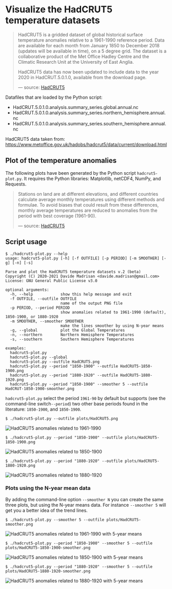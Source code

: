 # Visualize the HadCRUT5 temperature datasets

> HadCRUT5 is a gridded dataset of global historical surface temperature anomalies relative to a 1961-1990 reference period.
> Data are available for each month from January 1850 to December 2018 (updates will be available in time), on a 5 degree grid.
> The dataset is a collaborative product of the Met Office Hadley Centre and the Climatic Research Unit at the University of East Anglia.
>
> HadCRUT5 data has now been updated to include data to the year 2020 in HadCRUT.5.0.1.0, available from the download page.
>
> &mdash; source: [HadCRUT5](https://www.metoffice.gov.uk/hadobs/hadcrut5/index.html)

Datafiles that are loaded by the Python script:
 * HadCRUT.5.0.1.0.analysis.summary_series.global.annual.nc
 * HadCRUT.5.0.1.0.analysis.summary_series.northern_hemisphere.annual.nc
 * HadCRUT.5.0.1.0.analysis.summary_series.southern_hemisphere.annual.nc

HadCRUT5 data taken from: https://www.metoffice.gov.uk/hadobs/hadcrut5/data/current/download.html

## Plot of the temperature anomalies

The following plots have been generated by the Python script `hadcrut5-plot.py`.
It requires the Python libraries: Matplotlib, netCDF4, NumPy, and Requests.

> Stations on land are at different elevations, and different countries calculate average monthly temperatures using different methods and formulae.
> To avoid biases that could result from these differences, monthly average temperatures are reduced to anomalies from the period with best coverage (1961-90).
>
> &mdash; source: [HadCRUT5](https://crudata.uea.ac.uk/cru/data/temperature/#faq5)

## Script usage

```
$ ./hadcrut5-plot.py --help
usage: hadcrut5-plot.py [-h] [-f OUTFILE] [-p PERIOD] [-m SMOOTHER] [-g] [-n] [-s]

Parse and plot the HadCRUT5 temperature datasets v.2 (beta)
Copyright (C) 2020-2021 Davide Madrisan <davide.madrisan@gmail.com>
License: GNU General Public License v3.0

optional arguments:
  -h, --help            show this help message and exit
  -f OUTFILE, --outfile OUTFILE
                        name of the output PNG file
  -p PERIOD, --period PERIOD
                        show anomalies related to 1961-1990 (default), 1850-1900, or 1880-1920
  -m SMOOTHER, --smoother SMOOTHER
                        make the lines smoother by using N-year means
  -g, --global          plot the Global Temperatures
  -n, --northern        Northern Hemisphere Temperatures
  -s, --southern        Southern Hemisphere Temperatures

examples:
  hadcrut5-plot.py
  hadcrut5-plot.py --global
  hadcrut5-plot.py --outfile HadCRUT5.png
  hadcrut5-plot.py --period "1850-1900" --outfile HadCRUT5-1850-1900.png
  hadcrut5-plot.py --period "1880-1920" --outfile HadCRUT5-1880-1920.png
  hadcrut5-plot.py --period "1850-1900" --smoother 5 --outfile HadCRUT-1850-1900-smoother.png
```

`hadcrut5-plot.py` select the period `1961-90` by default but supports (see the command-line switch`--period`) two other base periods found in the literature: `1850-1900`, and `1850-1900`.

```
$ ./hadcrut5-plot.py --outfile plots/HadCRUT5.png
```
![HadCRUT5 anomalies related to 1961-1990](plots/HadCRUT5.png)

```
$ ./hadcrut5-plot.py --period "1850-1900" --outfile plots/HadCRUT5-1850-1900.png
```
![HadCRUT5 anomalies related to 1850-1900](plots/HadCRUT5-1850-1900.png)

```
$ ./hadcrut5-plot.py --period "1880-1920" --outfile plots/HadCRUT5-1880-1920.png
```
![HadCRUT5 anomalies related to 1880-1920](plots/HadCRUT5-1880-1920.png)

### Plots using the N-year mean data

By adding the command-line option `--smoother N` you can create the same three plots, but using the N-year means data.
For instance `--smoother 5` will get you a better idea of the trend lines.

```
$ ./hadcrut5-plot.py --smoother 5 --outfile plots/HadCRUT5-smoother.png
```
![HadCRUT5 anomalies related to 1961-1990 with 5-year means](plots/HadCRUT5-smoother.png)

```
$ ./hadcrut5-plot.py --period "1850-1900" --smoother 5 --outfile plots/HadCRUT5-1850-1900-smoother.png
```
![HadCRUT5 anomalies related to 1850-1900 with 5-year means](plots/HadCRUT5-1850-1900-smoother.png)

```
$ ./hadcrut5-plot.py --period "1880-1920" --smoother 5 --outfile plots/HadCRUT5-1880-1920-smoother.png
```
![HadCRUT5 anomalies related to 1880-1920 with 5-year means](plots/HadCRUT5-1880-1920-smoother.png)
